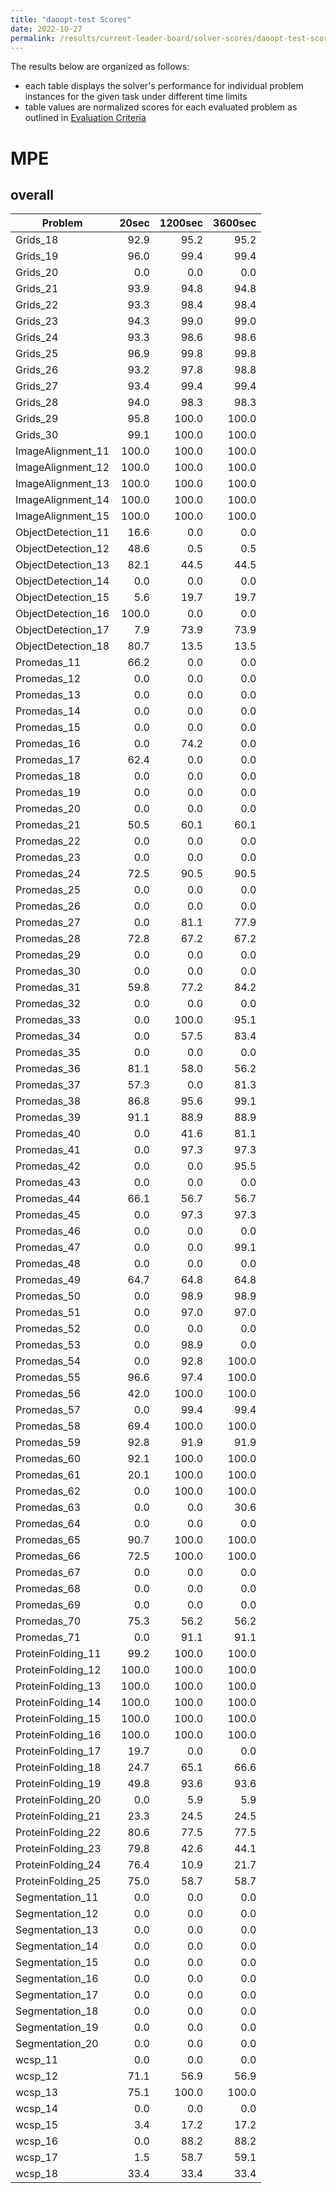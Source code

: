 ```yaml
---
title: "daoopt-test Scores"
date: 2022-10-27
permalink: /results/current-leader-board/solver-scores/daoopt-test-scores
---
```




The results below are organized as follows:
- each table displays the solver's performance for individual problem instances for the given task under different time limits
- table values are normalized scores for each evaluated problem as outlined in [Evaluation Criteria](https://uaicompetition.github.io/uci-2022/results/evaluation-criteria/)


# MPE

## overall

|      Problem       | 20sec | 1200sec | 3600sec |
| ------------------ | ----: | ------: | ------: |
| Grids_18           |  92.9 |    95.2 |    95.2 |
| Grids_19           |  96.0 |    99.4 |    99.4 |
| Grids_20           |   0.0 |     0.0 |     0.0 |
| Grids_21           |  93.9 |    94.8 |    94.8 |
| Grids_22           |  93.3 |    98.4 |    98.4 |
| Grids_23           |  94.3 |    99.0 |    99.0 |
| Grids_24           |  93.3 |    98.6 |    98.6 |
| Grids_25           |  96.9 |    99.8 |    99.8 |
| Grids_26           |  93.2 |    97.8 |    98.8 |
| Grids_27           |  93.4 |    99.4 |    99.4 |
| Grids_28           |  94.0 |    98.3 |    98.3 |
| Grids_29           |  95.8 |   100.0 |   100.0 |
| Grids_30           |  99.1 |   100.0 |   100.0 |
| ImageAlignment_11  | 100.0 |   100.0 |   100.0 |
| ImageAlignment_12  | 100.0 |   100.0 |   100.0 |
| ImageAlignment_13  | 100.0 |   100.0 |   100.0 |
| ImageAlignment_14  | 100.0 |   100.0 |   100.0 |
| ImageAlignment_15  | 100.0 |   100.0 |   100.0 |
| ObjectDetection_11 |  16.6 |     0.0 |     0.0 |
| ObjectDetection_12 |  48.6 |     0.5 |     0.5 |
| ObjectDetection_13 |  82.1 |    44.5 |    44.5 |
| ObjectDetection_14 |   0.0 |     0.0 |     0.0 |
| ObjectDetection_15 |   5.6 |    19.7 |    19.7 |
| ObjectDetection_16 | 100.0 |     0.0 |     0.0 |
| ObjectDetection_17 |   7.9 |    73.9 |    73.9 |
| ObjectDetection_18 |  80.7 |    13.5 |    13.5 |
| Promedas_11        |  66.2 |     0.0 |     0.0 |
| Promedas_12        |   0.0 |     0.0 |     0.0 |
| Promedas_13        |   0.0 |     0.0 |     0.0 |
| Promedas_14        |   0.0 |     0.0 |     0.0 |
| Promedas_15        |   0.0 |     0.0 |     0.0 |
| Promedas_16        |   0.0 |    74.2 |     0.0 |
| Promedas_17        |  62.4 |     0.0 |     0.0 |
| Promedas_18        |   0.0 |     0.0 |     0.0 |
| Promedas_19        |   0.0 |     0.0 |     0.0 |
| Promedas_20        |   0.0 |     0.0 |     0.0 |
| Promedas_21        |  50.5 |    60.1 |    60.1 |
| Promedas_22        |   0.0 |     0.0 |     0.0 |
| Promedas_23        |   0.0 |     0.0 |     0.0 |
| Promedas_24        |  72.5 |    90.5 |    90.5 |
| Promedas_25        |   0.0 |     0.0 |     0.0 |
| Promedas_26        |   0.0 |     0.0 |     0.0 |
| Promedas_27        |   0.0 |    81.1 |    77.9 |
| Promedas_28        |  72.8 |    67.2 |    67.2 |
| Promedas_29        |   0.0 |     0.0 |     0.0 |
| Promedas_30        |   0.0 |     0.0 |     0.0 |
| Promedas_31        |  59.8 |    77.2 |    84.2 |
| Promedas_32        |   0.0 |     0.0 |     0.0 |
| Promedas_33        |   0.0 |   100.0 |    95.1 |
| Promedas_34        |   0.0 |    57.5 |    83.4 |
| Promedas_35        |   0.0 |     0.0 |     0.0 |
| Promedas_36        |  81.1 |    58.0 |    56.2 |
| Promedas_37        |  57.3 |     0.0 |    81.3 |
| Promedas_38        |  86.8 |    95.6 |    99.1 |
| Promedas_39        |  91.1 |    88.9 |    88.9 |
| Promedas_40        |   0.0 |    41.6 |    81.1 |
| Promedas_41        |   0.0 |    97.3 |    97.3 |
| Promedas_42        |   0.0 |     0.0 |    95.5 |
| Promedas_43        |   0.0 |     0.0 |     0.0 |
| Promedas_44        |  66.1 |    56.7 |    56.7 |
| Promedas_45        |   0.0 |    97.3 |    97.3 |
| Promedas_46        |   0.0 |     0.0 |     0.0 |
| Promedas_47        |   0.0 |     0.0 |    99.1 |
| Promedas_48        |   0.0 |     0.0 |     0.0 |
| Promedas_49        |  64.7 |    64.8 |    64.8 |
| Promedas_50        |   0.0 |    98.9 |    98.9 |
| Promedas_51        |   0.0 |    97.0 |    97.0 |
| Promedas_52        |   0.0 |     0.0 |     0.0 |
| Promedas_53        |   0.0 |    98.9 |     0.0 |
| Promedas_54        |   0.0 |    92.8 |   100.0 |
| Promedas_55        |  96.6 |    97.4 |   100.0 |
| Promedas_56        |  42.0 |   100.0 |   100.0 |
| Promedas_57        |   0.0 |    99.4 |    99.4 |
| Promedas_58        |  69.4 |   100.0 |   100.0 |
| Promedas_59        |  92.8 |    91.9 |    91.9 |
| Promedas_60        |  92.1 |   100.0 |   100.0 |
| Promedas_61        |  20.1 |   100.0 |   100.0 |
| Promedas_62        |   0.0 |   100.0 |   100.0 |
| Promedas_63        |   0.0 |     0.0 |    30.6 |
| Promedas_64        |   0.0 |     0.0 |     0.0 |
| Promedas_65        |  90.7 |   100.0 |   100.0 |
| Promedas_66        |  72.5 |   100.0 |   100.0 |
| Promedas_67        |   0.0 |     0.0 |     0.0 |
| Promedas_68        |   0.0 |     0.0 |     0.0 |
| Promedas_69        |   0.0 |     0.0 |     0.0 |
| Promedas_70        |  75.3 |    56.2 |    56.2 |
| Promedas_71        |   0.0 |    91.1 |    91.1 |
| ProteinFolding_11  |  99.2 |   100.0 |   100.0 |
| ProteinFolding_12  | 100.0 |   100.0 |   100.0 |
| ProteinFolding_13  | 100.0 |   100.0 |   100.0 |
| ProteinFolding_14  | 100.0 |   100.0 |   100.0 |
| ProteinFolding_15  | 100.0 |   100.0 |   100.0 |
| ProteinFolding_16  | 100.0 |   100.0 |   100.0 |
| ProteinFolding_17  |  19.7 |     0.0 |     0.0 |
| ProteinFolding_18  |  24.7 |    65.1 |    66.6 |
| ProteinFolding_19  |  49.8 |    93.6 |    93.6 |
| ProteinFolding_20  |   0.0 |     5.9 |     5.9 |
| ProteinFolding_21  |  23.3 |    24.5 |    24.5 |
| ProteinFolding_22  |  80.6 |    77.5 |    77.5 |
| ProteinFolding_23  |  79.8 |    42.6 |    44.1 |
| ProteinFolding_24  |  76.4 |    10.9 |    21.7 |
| ProteinFolding_25  |  75.0 |    58.7 |    58.7 |
| Segmentation_11    |   0.0 |     0.0 |     0.0 |
| Segmentation_12    |   0.0 |     0.0 |     0.0 |
| Segmentation_13    |   0.0 |     0.0 |     0.0 |
| Segmentation_14    |   0.0 |     0.0 |     0.0 |
| Segmentation_15    |   0.0 |     0.0 |     0.0 |
| Segmentation_16    |   0.0 |     0.0 |     0.0 |
| Segmentation_17    |   0.0 |     0.0 |     0.0 |
| Segmentation_18    |   0.0 |     0.0 |     0.0 |
| Segmentation_19    |   0.0 |     0.0 |     0.0 |
| Segmentation_20    |   0.0 |     0.0 |     0.0 |
| wcsp_11            |   0.0 |     0.0 |     0.0 |
| wcsp_12            |  71.1 |    56.9 |    56.9 |
| wcsp_13            |  75.1 |   100.0 |   100.0 |
| wcsp_14            |   0.0 |     0.0 |     0.0 |
| wcsp_15            |   3.4 |    17.2 |    17.2 |
| wcsp_16            |   0.0 |    88.2 |    88.2 |
| wcsp_17            |   1.5 |    58.7 |    59.1 |
| wcsp_18            |  33.4 |    33.4 |    33.4 |

